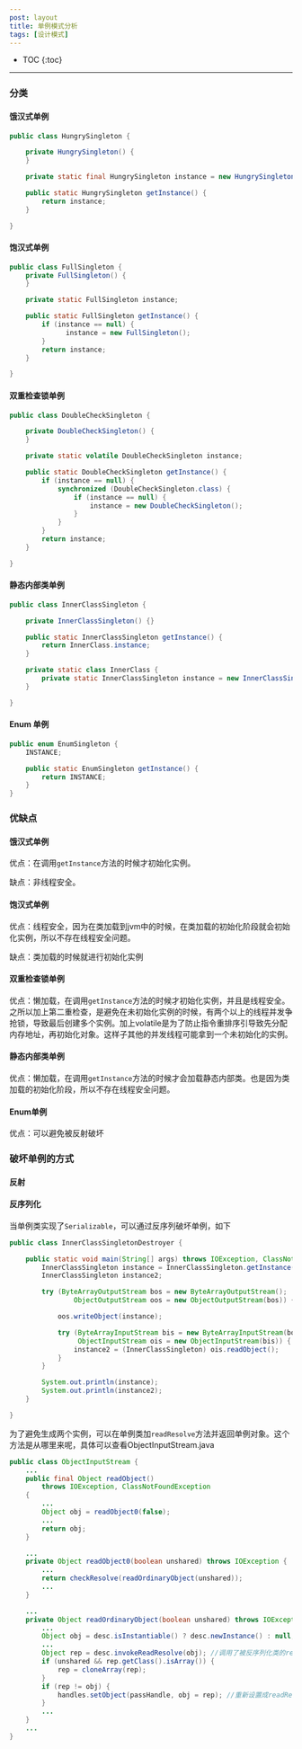 ```yaml
---
post: layout
title: 单例模式分析
tags: [设计模式]
---
```


* TOC
{:toc}
---

### 分类

#### 饿汉式单例

```java
public class HungrySingleton {

    private HungrySingleton() {
    }

    private static final HungrySingleton instance = new HungrySingleton();

    public static HungrySingleton getInstance() {
        return instance;
    }

}
```

#### 饱汉式单例

```java
public class FullSingleton {
    private FullSingleton() {
    }

    private static FullSingleton instance;

    public static FullSingleton getInstance() {
        if (instance == null) {
              instance = new FullSingleton();
        }
        return instance;
    }

}
```

#### 双重检查锁单例

```java
public class DoubleCheckSingleton {

    private DoubleCheckSingleton() {
    }

    private static volatile DoubleCheckSingleton instance;

    public static DoubleCheckSingleton getInstance() {
        if (instance == null) {
            synchronized (DoubleCheckSingleton.class) {
                if (instance == null) {
                    instance = new DoubleCheckSingleton();
                }
            }
        }
        return instance;
    }

}
```

#### 静态内部类单例

```java
public class InnerClassSingleton {

    private InnerClassSingleton() {}

    public static InnerClassSingleton getInstance() {
        return InnerClass.instance;
    }

    private static class InnerClass {
        private static InnerClassSingleton instance = new InnerClassSingleton();
    }

}
```

#### Enum 单例

```java
public enum EnumSingleton {
    INSTANCE;

    public static EnumSingleton getInstance() {
        return INSTANCE;
    }
}
```

### 优缺点

#### 饿汉式单例

优点：在调用`getInstance`方法的时候才初始化实例。

缺点：非线程安全。

#### 饱汉式单例

优点：线程安全，因为在类加载到jvm中的时候，在类加载的初始化阶段就会初始化实例，所以不存在线程安全问题。

缺点：类加载的时候就进行初始化实例

#### 双重检查锁单例

优点：懒加载，在调用`getInstance`方法的时候才初始化实例，并且是线程安全。之所以加上第二重检查，是避免在未初始化实例的时候，有两个以上的线程并发争抢锁，导致最后创建多个实例。加上volatile是为了防止指令重排序引导致先分配内存地址，再初始化对象。这样子其他的并发线程可能拿到一个未初始化的实例。

#### 静态内部类单例

优点：懒加载，在调用`getInstance`方法的时候才会加载静态内部类。也是因为类加载的初始化阶段，所以不存在线程安全问题。

#### Enum单例

优点：可以避免被反射破坏

### 破坏单例的方式

#### 反射

#### 反序列化

当单例类实现了`Serializable`，可以通过反序列破坏单例，如下

```java
public class InnerClassSingletonDestroyer {

    public static void main(String[] args) throws IOException, ClassNotFoundException {
        InnerClassSingleton instance = InnerClassSingleton.getInstance();
        InnerClassSingleton instance2;

        try (ByteArrayOutputStream bos = new ByteArrayOutputStream();
                ObjectOutputStream oos = new ObjectOutputStream(bos)) {

            oos.writeObject(instance);

            try (ByteArrayInputStream bis = new ByteArrayInputStream(bos.toByteArray());
                 ObjectInputStream ois = new ObjectInputStream(bis)) {
                instance2 = (InnerClassSingleton) ois.readObject();
            }
        }

        System.out.println(instance);
        System.out.println(instance2);
    }

}
```

为了避免生成两个实例，可以在单例类加`readResolve`方法并返回单例对象。这个方法是从哪里来呢，具体可以查看ObjectInputStream.java

```java
public class ObjectInputStream {
    ...
    public final Object readObject()
        throws IOException, ClassNotFoundException
    {
        ...
        Object obj = readObject0(false);
        ...
        return obj;
    }

    ...
    private Object readObject0(boolean unshared) throws IOException {
        ...
        return checkResolve(readOrdinaryObject(unshared));
        ...
    }

    ...
    private Object readOrdinaryObject(boolean unshared) throws IOException {
        ...
        Object obj = desc.isInstantiable() ? desc.newInstance() : null;
        ...
        Object rep = desc.invokeReadResolve(obj); //调用了被反序列化类的readResolve方法
        if (unshared && rep.getClass().isArray()) {
            rep = cloneArray(rep);
        }
        if (rep != obj) {
            handles.setObject(passHandle, obj = rep); //重新设置成readResolve方法的返回值
        }
        ...
    }
    ...
}
```

